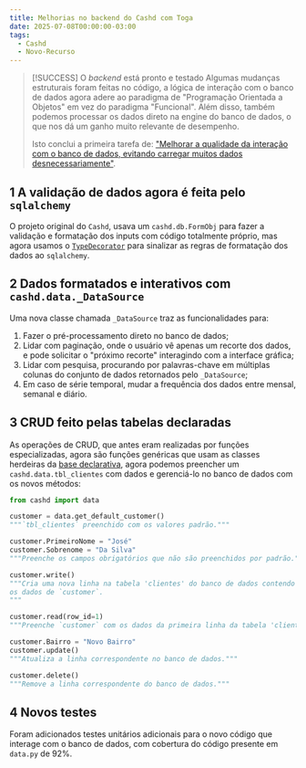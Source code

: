 ```yaml
---
title: Melhorias no backend do Cashd com Toga
date: 2025-07-08T00:00:00-03:00
tags:
  - Cashd
  - Novo-Recurso
---
```


>[!SUCCESS] O *backend* está pronto e testado
>Algumas mudanças estruturais foram feitas no código, a lógica de interação com o banco
>de dados agora adere ao paradigma de "Programação Orientada a Objetos" em vez do
>paradigma "Funcional". Além disso, também podemos processar os dados direto na engine do
>banco de dados, o que nos dá um ganho muito relevante de desempenho.
>
>Isto conclui a primeira tarefa de: ["Melhorar a qualidade da interação com o banco de dados, evitando carregar muitos dados desnecessariamente"](./2025-06-16).

<!--more-->

## 1 A validação de dados agora é feita pelo `sqlalchemy`

O projeto original do `Cashd`, usava um `cashd.db.FormObj` para fazer a validação e
formatação dos inputs com código totalmente próprio, mas agora usamos o
[`TypeDecorator`](https://docs.sqlalchemy.org/en/20/core/custom_types.html#sqlalchemy.types.TypeDecorator)
para sinalizar as regras de formatação dos dados ao `sqlalchemy`.

## 2 Dados formatados e interativos com `cashd.data._DataSource`

Uma nova classe chamada `_DataSource` traz as funcionalidades para:

1. Fazer o pré-processamento direto no banco de dados;
2. Lidar com paginação, onde o usuário vê apenas um recorte dos dados, e pode solicitar o "próximo recorte" interagindo com a interface gráfica;
3. Lidar com pesquisa, procurando por palavras-chave em múltiplas colunas do conjunto de dados retornados pelo `_DataSource`;
4. Em caso de série temporal, mudar a frequência dos dados entre mensal, semanal e diário.

## 3 CRUD feito pelas tabelas declaradas

As operações de CRUD, que antes eram realizadas por funções especializadas, agora são
funções genéricas que usam as classes herdeiras da
[base declarativa](https://docs.sqlalchemy.org/en/20/orm/declarative_tables.html),
agora podemos preencher um `cashd.data.tbl_clientes` com dados e gerenciá-lo no banco de
dados com os novos métodos:

```python
from cashd import data

customer = data.get_default_customer()
"""`tbl_clientes` preenchido com os valores padrão."""

customer.PrimeiroNome = "José"
customer.Sobrenome = "Da Silva"
"""Preenche os campos obrigatórios que não são preenchidos por padrão."""

customer.write()
"""Cria uma nova linha na tabela 'clientes' do banco de dados contendo
os dados de `customer`.
"""

customer.read(row_id=1)
"""Preenche `customer` com os dados da primeira linha da tabela 'clientes'."""

customer.Bairro = "Novo Bairro"
customer.update()
"""Atualiza a linha correspondente no banco de dados."""

customer.delete()
"""Remove a linha correspondente do banco de dados."""
```

## 4 Novos testes

Foram adicionados testes unitários adicionais para o novo código que interage com o banco de dados, com cobertura do código presente em `data.py` de 92%.
